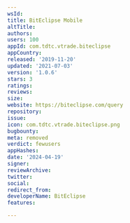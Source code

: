 ```yaml
---
wsId: 
title: BitEclipse Mobile
altTitle: 
authors: 
users: 100
appId: com.tdtc.vtrade.biteclipse
appCountry: 
released: '2019-11-20'
updated: '2021-07-03'
version: '1.0.6'
stars: 3
ratings: 
reviews: 
size: 
website: https://biteclipse.com/query
repository: 
issue: 
icon: com.tdtc.vtrade.biteclipse.png
bugbounty: 
meta: removed
verdict: fewusers
appHashes: 
date: '2024-04-19'
signer: 
reviewArchive: 
twitter: 
social: 
redirect_from: 
developerName: BitEclipse
features: 

---
```


